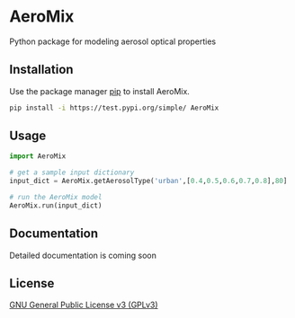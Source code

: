 # AeroMix

Python package for modeling aerosol optical properties

## Installation

Use the package manager [pip](https://test.pypi.org/) to install AeroMix.

```bash
pip install -i https://test.pypi.org/simple/ AeroMix
```

## Usage

```python
import AeroMix

# get a sample input dictionary
input_dict = AeroMix.getAerosolType('urban',[0.4,0.5,0.6,0.7,0.8],80]

# run the AeroMix model
AeroMix.run(input_dict)

```

## Documentation
Detailed documentation is coming soon

## License

[GNU General Public License v3 (GPLv3)](https://www.gnu.org/licenses/gpl-3.0.en.html)
